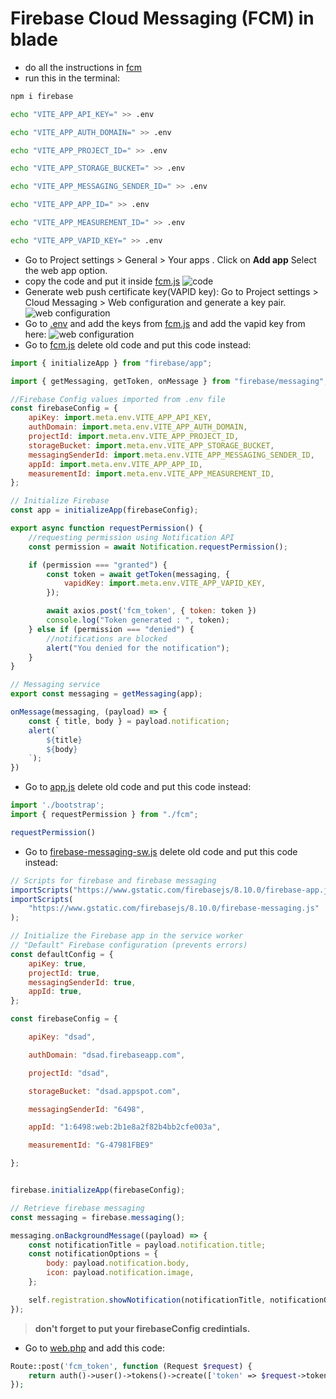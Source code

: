 # Firebase Cloud Messaging (FCM) in blade

- do all the instructions in [fcm](fcm.md)
- run this in the terminal:
```bash
npm i firebase 

echo "VITE_APP_API_KEY=" >> .env

echo "VITE_APP_AUTH_DOMAIN=" >> .env

echo "VITE_APP_PROJECT_ID=" >> .env

echo "VITE_APP_STORAGE_BUCKET=" >> .env

echo "VITE_APP_MESSAGING_SENDER_ID=" >> .env

echo "VITE_APP_APP_ID=" >> .env

echo "VITE_APP_MEASUREMENT_ID=" >> .env

echo "VITE_APP_VAPID_KEY=" >> .env
```
- Go to Project settings > General > Your apps . Click on **Add app**  Select the web app option.
- copy the code and put it inside [fcm.js](resources/js/fcm.js)
![code](https://miro.medium.com/v2/resize:fit:720/format:webp/1*Z_9TI_p8ojHlT1-fROo6qw.png)
- Generate web push certificate key(VAPID key):
Go to Project settings > Cloud Messaging > Web configuration and generate a key pair.
![web configuration](https://miro.medium.com/v2/resize:fit:720/format:webp/1*i2kEuSE66ISN6_A0wC2lYA.png)
- Go to [.env](.env) and add the keys from [fcm.js](resources/js/fcm.js) and add the vapid key from here:
![web configuration](https://miro.medium.com/v2/resize:fit:720/format:webp/1*t0zBYivVqInJcIJLDNa7ig.png)
- Go to [fcm.js](resources/js/fcm.js) delete old code and put this code instead:
```js
import { initializeApp } from "firebase/app";

import { getMessaging, getToken, onMessage } from "firebase/messaging";

//Firebase Config values imported from .env file
const firebaseConfig = {
    apiKey: import.meta.env.VITE_APP_API_KEY,
    authDomain: import.meta.env.VITE_APP_AUTH_DOMAIN,
    projectId: import.meta.env.VITE_APP_PROJECT_ID,
    storageBucket: import.meta.env.VITE_APP_STORAGE_BUCKET,
    messagingSenderId: import.meta.env.VITE_APP_MESSAGING_SENDER_ID,
    appId: import.meta.env.VITE_APP_APP_ID,
    measurementId: import.meta.env.VITE_APP_MEASUREMENT_ID,
};

// Initialize Firebase
const app = initializeApp(firebaseConfig);

export async function requestPermission() {
    //requesting permission using Notification API
    const permission = await Notification.requestPermission();

    if (permission === "granted") {
        const token = await getToken(messaging, {
            vapidKey: import.meta.env.VITE_APP_VAPID_KEY,
        });

        await axios.post('fcm_token', { token: token })
        console.log("Token generated : ", token);
    } else if (permission === "denied") {
        //notifications are blocked
        alert("You denied for the notification");
    }
}

// Messaging service
export const messaging = getMessaging(app);

onMessage(messaging, (payload) => {
    const { title, body } = payload.notification;
    alert(`
        ${title} 
        ${body}
    `);
})
```
- Go to [app.js](resources/js/app.js) delete old code and put this code instead:
```js
import './bootstrap';
import { requestPermission } from "./fcm";

requestPermission()
```
- Go to [firebase-messaging-sw.js](public/firebase-messaging-sw.js) delete old code and put this code instead:
```js
// Scripts for firebase and firebase messaging
importScripts("https://www.gstatic.com/firebasejs/8.10.0/firebase-app.js");
importScripts(
    "https://www.gstatic.com/firebasejs/8.10.0/firebase-messaging.js"
);

// Initialize the Firebase app in the service worker
// "Default" Firebase configuration (prevents errors)
const defaultConfig = {
    apiKey: true,
    projectId: true,
    messagingSenderId: true,
    appId: true,
};

const firebaseConfig = {

    apiKey: "dsad",

    authDomain: "dsad.firebaseapp.com",

    projectId: "dsad",

    storageBucket: "dsad.appspot.com",

    messagingSenderId: "6498",

    appId: "1:6498:web:2b1e8a2f82b4bb2cfe003a",

    measurementId: "G-47981FBE9"

};


firebase.initializeApp(firebaseConfig);

// Retrieve firebase messaging
const messaging = firebase.messaging();

messaging.onBackgroundMessage((payload) => {
    const notificationTitle = payload.notification.title;
    const notificationOptions = {
        body: payload.notification.body,
        icon: payload.notification.image,
    };

    self.registration.showNotification(notificationTitle, notificationOptions);
});
```
> **don't forget to put your firebaseConfig credintials.**
- Go to [web.php](routes/web.php) and add this code:
```php
Route::post('fcm_token', function (Request $request) {
    return auth()->user()->tokens()->create(['token' => $request->token]);
});

```
